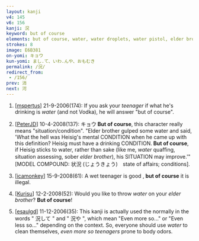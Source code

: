 ```yaml
---
layout: kanji
v4: 145
v6: 156
kanji: 況
keyword: but of course
elements: but of course, water, water droplets, water pistol, elder brother, teenager, mouth, human legs
strokes: 8
image: E6B381
on-yomi: キョウ
kun-yomi: まし.て、いわ.んや、おもむき
permalink: /況/
redirect_from:
 - /156/
prev: 消
next: 河
---
```


1) [<a href="http://kanji.koohii.com/profile/mspertus">mspertus</a>] 21-9-2006(174): If you ask your <em>teenager</em> if what he&#039;s drinking is <em>water</em> (and not Vodka), he will answer &quot;but of course&quot;.

2) [<a href="http://kanji.koohii.com/profile/PeterJD">PeterJD</a>] 10-4-2008(137): キョウ<strong> But of course</strong>, this character really means &quot;situation/condition&quot;. &quot;Elder brother gulped some water and said, &#039;What the hell was Heisig&#039;s mental CONDITION when he came up with this definition? Heisig must have a drinking CONDITION.<strong> But of course</strong>, if Heisig sticks to water, rather than sake (like me, <em>water</em> quaffing, situation assessing, sober <em>elder brother</em>), his SITUATION may improve.&#039;&quot;　[MODEL COMPOUND: 状況 (じょうきょう)　state of affairs; conditions].

3) [<a href="http://kanji.koohii.com/profile/icamonkey">icamonkey</a>] 15-9-2008(61): A wet teenager is good ,<strong> but of course</strong> it is illegal.

4) [<a href="http://kanji.koohii.com/profile/Kurisu">Kurisu</a>] 12-2-2008(52): Would you like to throw <em>water</em> on your <em>elder brother</em>? <strong>But of course</strong>!

5) [<a href="http://kanji.koohii.com/profile/esaulgd">esaulgd</a>] 11-12-2006(35): This kanji is actually used the normally in the words &quot; 況して &quot; and &quot; 況や &quot;, which mean &quot;Even more so...&quot; or &quot;Even less so...&quot; depending on the context. So, everyone should use <em>water</em> to clean themselves, <em>even more so</em> <em>teenagers</em> prone to body odors.

